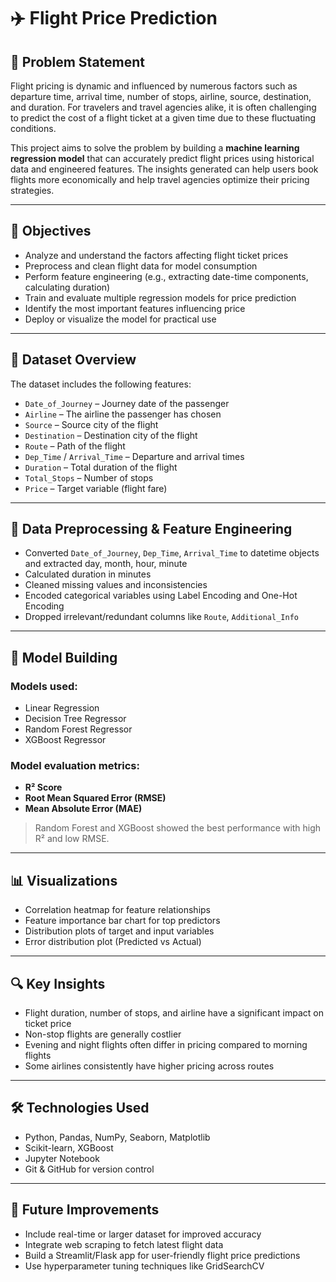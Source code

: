 # ✈️ Flight Price Prediction

## 📌 Problem Statement

Flight pricing is dynamic and influenced by numerous factors such as departure time, arrival time, number of stops, airline, source, destination, and duration. For travelers and travel agencies alike, it is often challenging to predict the cost of a flight ticket at a given time due to these fluctuating conditions.

This project aims to solve the problem by building a **machine learning regression model** that can accurately predict flight prices using historical data and engineered features. The insights generated can help users book flights more economically and help travel agencies optimize their pricing strategies.

---

## 🎯 Objectives

- Analyze and understand the factors affecting flight ticket prices  
- Preprocess and clean flight data for model consumption  
- Perform feature engineering (e.g., extracting date-time components, calculating duration)  
- Train and evaluate multiple regression models for price prediction  
- Identify the most important features influencing price  
- Deploy or visualize the model for practical use  

---

## 🧩 Dataset Overview

The dataset includes the following features:

- `Date_of_Journey` – Journey date of the passenger  
- `Airline` – The airline the passenger has chosen  
- `Source` – Source city of the flight  
- `Destination` – Destination city of the flight  
- `Route` – Path of the flight  
- `Dep_Time` / `Arrival_Time` – Departure and arrival times  
- `Duration` – Total duration of the flight  
- `Total_Stops` – Number of stops  
- `Price` – Target variable (flight fare)  

---

## 🧪 Data Preprocessing & Feature Engineering

- Converted `Date_of_Journey`, `Dep_Time`, `Arrival_Time` to datetime objects and extracted day, month, hour, minute  
- Calculated duration in minutes  
- Cleaned missing values and inconsistencies  
- Encoded categorical variables using Label Encoding and One-Hot Encoding  
- Dropped irrelevant/redundant columns like `Route`, `Additional_Info`  

---

## 🤖 Model Building

### Models used:

- Linear Regression  
- Decision Tree Regressor  
- Random Forest Regressor  
- XGBoost Regressor  

### Model evaluation metrics:

- **R² Score**  
- **Root Mean Squared Error (RMSE)**  
- **Mean Absolute Error (MAE)**  

> Random Forest and XGBoost showed the best performance with high R² and low RMSE.

---

## 📊 Visualizations

- Correlation heatmap for feature relationships  
- Feature importance bar chart for top predictors  
- Distribution plots of target and input variables  
- Error distribution plot (Predicted vs Actual)  

---

## 🔍 Key Insights

- Flight duration, number of stops, and airline have a significant impact on ticket price  
- Non-stop flights are generally costlier  
- Evening and night flights often differ in pricing compared to morning flights  
- Some airlines consistently have higher pricing across routes  

---

## 🛠️ Technologies Used

- Python, Pandas, NumPy, Seaborn, Matplotlib  
- Scikit-learn, XGBoost  
- Jupyter Notebook  
- Git & GitHub for version control  

---

## 🚀 Future Improvements

- Include real-time or larger dataset for improved accuracy  
- Integrate web scraping to fetch latest flight data  
- Build a Streamlit/Flask app for user-friendly flight price predictions  
- Use hyperparameter tuning techniques like GridSearchCV  
